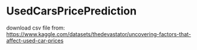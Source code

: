 # UsedCarsPricePrediction


download csv file from: https://www.kaggle.com/datasets/thedevastator/uncovering-factors-that-affect-used-car-prices
